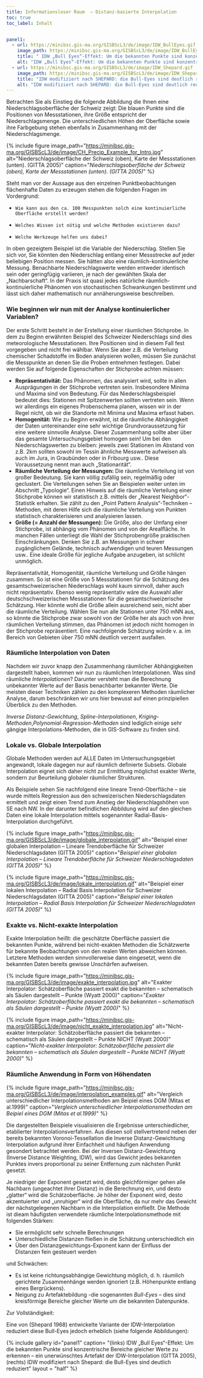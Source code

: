 ```yaml
---
title: Informationsloser Raum  – Distanz-basierte Interpolation
toc: true
toc_label: Inhalt


panel1:  
  - url: https://minibsc.gis-ma.org/GISBScL3/de/image/IDW_BullEyes.gif
    image_path: https://minibsc.gis-ma.org/GISBScL3/de/image/IDW_BullEyes.gif
    title: " IDW „Bull Eyes“-Effekt: Um die bekannten Punkte sind konzentrische Bereiche gleicher Werte zu erkennen – ein unerwünschtes Artefakt der IDW-Interpolation (GITTA 2005)"
    alt: "IDW „Bull Eyes“-Effekt: Um die bekannten Punkte sind konzentrische Bereiche gleicher Werte zu erkennen – ein unerwünschtes Artefakt der IDW-Interpolation (GITTA 2005)"
  - url: https://minibsc.gis-ma.org/GISBScL3/de/image/IDW_Shepard.gif
    image_path: https://minibsc.gis-ma.org/GISBScL3/de/image/IDW_Shepard.gif
    title: "IDW modifiziert nach SHEPARD: die Bull-Eyes sind deutlich reduziert"
    alt: "IDW modifiziert nach SHEPARD: die Bull-Eyes sind deutlich reduziert"    
---
```




	 


Betrachten Sie als Einstieg die folgende Abbildung die Ihnen eine Niederschlagsoberfläche der Schweiz zeigt: Die blauen Punkte sind die Positionen von Messstationen, ihre Größe entspricht der Niederschlagsmenge. Die unterschiedlichen Höhen der Oberfläche sowie ihre Farbgebung stehen ebenfalls in Zusammenhang mit der Niederschlagsmenge.

{% include figure image_path="https://minibsc.gis-ma.org/GISBScL3/de/image/CH_Precip_Example_for_Intro.jpg" alt="Niederschlagsoberfläche der Schweiz (oben), Karte der Messstationen (unten). (GITTA 2005)" caption="*Niederschlagsoberfläche der Schweiz (oben), Karte der Messstationen (unten). (GITTA 2005)*" %}

Steht man vor der Aussage aus den einzelnen Punktbeobachtungen flächenhafte Daten zu erzeugen stehen die folgenden Fragen im Vordergrund:

*     Wie kann aus den ca. 100 Messpunkten solch eine kontinuierliche Oberfläche erstellt werden?
*     Welches Wissen ist nötig und welche Methoden existieren dazu?
*     Welche Werkzeuge helfen uns dabei?

In oben gezeigtem Beispiel ist die Variable der Niederschlag. Stellen Sie sich vor, Sie könnten den Niederschlag entlang einer Messstrecke auf jeder beliebigen Position messen. Sie hätten also eine räumlich-kontinuierliche Messung. Benachbarte Niederschlagswerte werden entweder identisch sein oder geringfügig variieren, je nach der gewählten Skala der „Nachbarschaft“. In der Praxis ist quasi jedes natürliche räumlich-kontinuierliche Phänomen von stochastischen Schwankungen bestimmt und lässt sich daher mathematisch nur annäherungsweise beschreiben.

### Wie beginnen wir nun mit der Analyse kontinuierlicher Variablen? 

Der erste Schritt besteht in der Erstellung einer räumlichen Stichprobe. In dem zu Beginn erwähnten Beispiel des Schweizer Niederschlags sind dies meteorologische Messstationen. Ihre Positionen sind in diesem Fall fest vorgegeben und nicht frei wählbar. Wenn Sie aber z.B. die Verteilung chemischer Schadstoffe im Boden analysieren wollen, müssen Sie zunächst die Messpunkte an denen Sie die Proben entnehmen festlegen. Dabei werden Sie auf folgende Eigenschaften der Stichprobe achten müssen:

*  **Repräsentativität:** Das Phänomen, das analysiert wird, sollte in allen Ausprägungen in der Stichprobe vertreten sein. Insbesondere Minima und Maxima sind von Bedeutung. Für das Niederschlagsbeispiel bedeutet dies: Stationen mit Spitzenwerten sollten vertreten sein. Wenn wir allerdings ein eigenes Probenschema planen, wissen wir in der Regel nicht, ob wir die Standorte mit Minima und Maxima erfasst haben.
*  **Homogenität:** Wie zu Beginn erwähnt, ist die räumliche Abhängigkeit der Daten untereinander eine sehr wichtige Grundvoraussetzung für eine weitere sinnvolle Analyse. Dieser Zusammenhang sollte aber über das gesamte Untersuchungsgebiet homogen sein! Um bei den Niederschlagswerten zu bleiben: jeweils zwei Stationen im Abstand von z.B. 2km sollten sowohl im Tessin ähnliche Messwerte aufweisen als auch im Jura, in Graubünden oder in Fribourg usw.. Diese Voraussetzung nennt man auch „Stationarität“.
*  **Räumliche Verteilung der Messungen:** Die räumliche Verteilung ist von großer Bedeutung. Sie kann völlig zufällig sein, regelmäßig oder geclustert. Die Verteilungen sehen Sie an Beispielen weiter unten im Abschnitt „Typologie“. Einen Hinweis auf die räumliche Verteilung einer Stichprobe können wir statistisch z.B. mittels der „Nearest Neighbor“-Statistik erhalten. Sie zählt zu den „Point Pattern Analysis“-Techniken – Methoden, mit deren Hilfe sich die räumliche Verteilung von Punkten statistisch charakterisieren und analysieren lassen.
*  **Größe (= Anzahl der Messungen):** Die Größe, also der Umfang einer Stichprobe, ist abhängig vom Phänomen und von der Arealfläche. In manchen Fällen unterliegt die Wahl der Stichprobengröße praktischen Einschränkungen. Denken Sie z.B. an Messungen in schwer zugänglichem Gelände, technisch aufwendigen und teuren Messungen usw.. Eine ideale Größe für jegliche Aufgabe anzugeben, ist schlicht unmöglich.

Repräsentativität, Homogenität, räumliche Verteilung und Größe hängen zusammen. So ist eine Größe von 5 Messstationen für die Schätzung des gesamtschweizerischen Niederschlags wohl kaum sinnvoll, daher auch nicht repräsentativ. Ebenso wenig repräsentativ wäre die Auswahl aller deutschschweizerischen Messstationen für die gesamtschweizerische Schätzung. Hier könnte wohl die Größe allein ausreichend sein, nicht aber die räumliche Verteilung. Wählen Sie nun alle Stationen unter 750 mNN aus, so könnte die Stichprobe zwar sowohl von der Größe her als auch von ihrer räumlichen Verteilung stimmen, das Phänomen ist jedoch nicht homogen in der Stichprobe repräsentiert. Eine nachfolgende Schätzung würde v. a. im Bereich von Gebieten über 750 mNN deutlich verzerrt ausfallen.


### Räumliche Interpolation von Daten

Nachdem wir zuvor knapp den Zusammenhang räumlicher Abhängigkeiten dargestellt haben, kommen wir nun zu räumlichen Interpolationen. Was sind räumliche *Interpolationen*? Darunter versteht man die Berechnung unbekannter Werte auf der Basis benachbarter bekannter Werte. Die meisten dieser Techniken zählen zu den komplexeren Methoden räumlicher Analyse, darum beschränken wir uns hier bewusst auf einen prinzipiellen Überblick zu den Methoden.

*Inverse Distanz-Gewichtung*, *Spline-Interpolationen*, *Kriging-Methoden*,*Polynomial-Regression-Methoden* sind lediglich einige sehr gängige Interpolations-Methoden, die in GIS-Software zu finden sind. 

### Lokale vs. Globale Interpolation

Globale Methoden werden auf ALLE Daten im Untersuchungsgebiet angewandt, lokale dagegen nur auf räumlich definierte Subsets. Globale Interpolation eignet sich daher nicht zur Ermittlung möglichst exakter Werte, sondern zur Beurteilung globaler räumlicher Strukturen.

Als Beispiele sehen Sie nachfolgend eine lineare Trend-Oberfläche – sie wurde mittels Regression aus den schweizerischen Niederschlagsdaten ermittelt und zeigt einen Trend zum Anstieg der Niederschlagshöhen von SE nach NW. In der darunter befindlichen Abbildung wird auf den gleichen Daten eine lokale Interpolation mittels sogenannter Radial-Basis-Interpolation durchgeführt.

{% include figure image_path="https://minibsc.gis-ma.org/GISBScL3/de/image/globale_interpolation.gif" alt="Beispiel einer globalen Interpolation – Lineare Trendoberfläche für Schweizer Niederschlagsdaten (GITTA 2005)" caption="*Beispiel einer globalen Interpolation – Lineare Trendoberfläche für Schweizer Niederschlagsdaten (GITTA 2005)*" %}


{% include figure image_path="https://minibsc.gis-ma.org/GISBScL3/de/image/lokale_interpolation.gif" alt="Beispiel einer lokalen Interpolation – Radial Basis Interpolation für Schweizer Niederschlagsdaten (GITTA 2005)" caption="*Beispiel einer lokalen Interpolation – Radial Basis Interpolation für Schweizer Niederschlagsdaten (GITTA 2005)*" %}

### Exakte vs. Nicht-exakte Interpolation

Exakte Interpolation heißt: die geschätzte Oberfläche passiert die bekannten Punkte, während bei nicht-exakten Methoden die Schätzwerte für bekannte Beobachtungen von den realen Werten abweichen können. Letztere Methoden werden sinnvollerweise dann eingesetzt, wenn die bekannten Daten bereits gewisse Unschärfen aufweisen.


{% include figure image_path="https://minibsc.gis-ma.org/GISBScL3/de/image/exakte_interpolation.jpg" alt="Exakter Interpolator: Schätzoberfläche passiert exakt die bekannten – schematisch als Säulen dargestellt – Punkte (Wyatt 2000)" caption="*Exakter Interpolator: Schätzoberfläche passiert exakt die bekannten – schematisch als Säulen dargestellt – Punkte (Wyatt 2000)*" %}

{% include figure image_path="https://minibsc.gis-ma.org/GISBScL3/de/image/nicht_exakte_interpolation.jpg" alt="Nicht-exakter Interpolator: Schätzoberfläche passiert die bekannten – schematisch als Säulen dargestellt – Punkte NICHT (Wyatt 2000)" caption="*Nicht-exakter Interpolator: Schätzoberfläche passiert die bekannten – schematisch als Säulen dargestellt – Punkte NICHT (Wyatt 2000)*" %}



### Räumliche Anwendung in Form von Höhendaten 


{% include figure image_path="https://minibsc.gis-ma.org/GISBScL3/de/image/interpolation_examples.gif" alt="Vergleich unterschiedlicher Interpolationsmethoden am Beipiel eines DGM (Mitas et al.1999)" caption="*Vergleich unterschiedlicher Interpolationsmethoden am Beipiel eines DGM (Mitas et al.1999)*" %}

Die dargestellten Beispiele visualisieren die Ergebnisse unterschiedlicher, etablierter Interpolationsverfahren. Aus diesen soll stellvertretend neben der bereits bekannten Voronoi-Tessellation die Inverse Distanz-Gewichtung Interpolation aufgrund ihrer Einfachheit und häufigen Anwendung gesondert betrachtet werden. Bei der Inversen Distanz-Gewichtung (Inverse Distance Weighting, IDW), wird das Gewicht jedes bekannten Punktes invers proportional zu seiner Entfernung zum nächsten Punkt gesetzt.

Je niedriger der Exponent gesetzt wird, desto gleichförmiger gehen alle Nachbarn (ungeachtet ihrer Distanz) in die Berechnung ein, und desto „glatter“ wird die Schätzoberfläche. Je höher der Exponent wird, desto akzentuierter und „unruhiger“ wird die Oberfläche, da nur mehr das Gewicht der nächstgelegenen Nachbarn in die Interpolation einfließt. Die Methode ist dieam häufigsten verwendete räumliche Interpolationsmethode mit folgenden Stärken:

*  Sie ermöglicht sehr schnelle Berechnungen
*  Unterschiedliche Distanzen fließen in die Schätzung unterschiedlich ein
*  Über den Distanzgewichtungs-Exponent kann der Einfluss der Distanzen fein gesteuert werden

und Schwächen:

*  Es ist keine richtungsabhängige Gewichtung möglich, d. h. räumlich gerichtete Zusammenhänge werden ignoriert (z.B. Höhenpunkte entlang eines Bergrückens).
*  Neigung zu Artefaktebildung -die sogenannten *Bull-Eyes* – dies sind kreisförmige Bereiche gleicher Werte um die bekannten Datenpunkte. 

Zur Vollständigkeit: 

Eine von (Shepard 1968) entwickelte Variante der IDW-Interpolation reduziert diese Bull-Eyes jedoch erheblich (siehe folgende Abbildungen):


{% include gallery id="panel1"  caption= "(links) IDW „Bull Eyes“-Effekt: Um die bekannten Punkte sind konzentrische Bereiche gleicher Werte zu erkennen – ein unerwünschtes Artefakt der IDW-Interpolation (GITTA 2005), (rechts) IDW modifiziert nach Shepard: die Bull-Eyes sind deutlich reduziert" layout = "half"  %}



